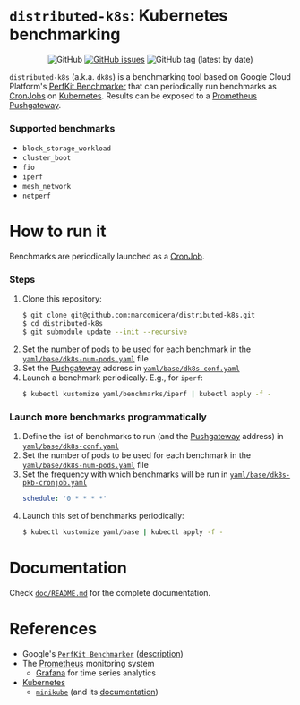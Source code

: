 # `distributed-k8s`: Kubernetes benchmarking
<p align="center">
    <img alt="GitHub" src="https://img.shields.io/github/license/marcomicera/distributed-k8s">
    <a href="https://github.com/marcomicera/distributed-k8s/issues"><img alt="GitHub issues" src="https://img.shields.io/github/issues/marcomicera/distributed-k8s"></a>
    <img alt="GitHub tag (latest by date)" src="https://img.shields.io/github/v/tag/marcomicera/distributed-k8s">
</p>

`distributed-k8s` (a.k.a. `dk8s`) is a benchmarking tool based on Google Cloud Platform's [PerfKit Benchmarker](https://github.com/GoogleCloudPlatform/PerfKitBenchmarker) that can periodically run benchmarks as [CronJobs](https://kubernetes.io/docs/concepts/workloads/controllers/cron-jobs/) on [Kubernetes](https://kubernetes.io/).
Results can be exposed to a [Prometheus Pushgateway](https://github.com/prometheus/pushgateway).

### Supported benchmarks
- `block_storage_workload`
- `cluster_boot`
- `fio`
- `iperf`
- `mesh_network`
- `netperf`
<!--
- `cassandra_ycsb`
- `cassandra_stress`
- `mongodb_ycsb`
- `redis`
-->

# How to run it

Benchmarks are periodically launched as a [CronJob](https://kubernetes.io/docs/concepts/workloads/controllers/cron-jobs/).

### Steps

1. Clone this repository:
    ```bash
   $ git clone git@github.com:marcomicera/distributed-k8s.git
   $ cd distributed-k8s
   $ git submodule update --init --recursive
   ```
1. Set the number of pods to be used for each benchmark in the [`yaml/base/dk8s-num-pods.yaml`](yaml/base/dk8s-num-pods.yaml) file
1. Set the [Pushgateway](https://github.com/prometheus/pushgateway) address in [`yaml/base/dk8s-conf.yaml`](yaml/base/dk8s-conf.yaml)
1. Launch a benchmark periodically. E.g., for `iperf`:
    ```bash
    $ kubectl kustomize yaml/benchmarks/iperf | kubectl apply -f -
    ```

### Launch more benchmarks programmatically

1. Define the list of benchmarks to run (and the [Pushgateway](https://github.com/prometheus/pushgateway) address) in [`yaml/base/dk8s-conf.yaml`](yaml/base/dk8s-conf.yaml)
1. Set the number of pods to be used for each benchmark in the [`yaml/base/dk8s-num-pods.yaml`](yaml/base/dk8s-num-pods.yaml) file
1. Set the frequency with which benchmarks will be run in [`yaml/base/dk8s-pkb-cronjob.yaml`](yaml/base/dk8s-pkb-cronjob.yaml)
    ```yaml
    schedule: '0 * * * *'
    ```
1. Launch this set of benchmarks periodically:
    ```bash
    $ kubectl kustomize yaml/base | kubectl apply -f -
    ```

# Documentation
Check [`doc/README.md`](doc/README.md) for the complete documentation.

# References
- Google's [`PerfKit Benchmarker`](https://github.com/GoogleCloudPlatform/PerfKitBenchmarker) ([description](https://cloud.google.com/free/docs/measure-compare-performance))
- The [Prometheus](https://prometheus.io/) monitoring system
  - [Grafana](https://grafana.com/) for time series analytics
- [Kubernetes](https://kubernetes.io/docs/reference/)
  - [`minikube`](https://github.com/kubernetes/minikube) (and its [documentation](https://minikube.sigs.k8s.io/docs/))
